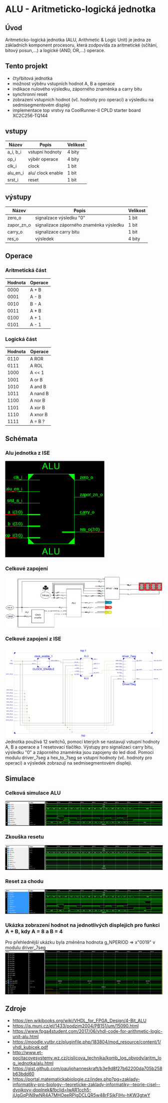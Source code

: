 # ALU - Aritmeticko-logická jednotka

## Úvod

Aritmeticko-logická jednotka (ALU, Arithmetic & Logic Unit) je jedna ze základních komponent procesoru, která zodpovída za aritmetické (sčítání, bitový posun,...) a logické (AND, OR,...) operace.

## Tento projekt
* čtyřbitová jednotka
* možnost výběru vstupních hodnot A, B a operace
* indikace nulového výsledku, záporného znaménka a carry bitu
* synchronní reset
* zobrazení vstupních hodnot (vč. hodnoty pro operaci) a výsledku na sedmisegmentovém displeji
* implementace top vrstvy na CoolRunner-II CPLD starter board XC2C256-TQ144

## vstupy
Název     | Popis | Velikost |
------    |-------|----------|
a_i, b_i  | vstupní hodnoty | 4 bity
op_i      | výběr operace | 4 bity
clk_i     | clock | 1 bit
alu_en_i  | alu/ clock enable | 1 bit
srst_i    | reset | 1 bit

## výstupy
Název     | Popis | Velikost |
------    |-------|----------|
zero_o    | signalzace výsledku "0" | 1 bit
zapor_zn_o| signalizace záporného znaménka výsledku | 1 bit
carry_o   | signalizace carry bitu | 1 bit
res_o     | výsledek | 4 bity


## Operace

### Aritmetická část 
Hodnota | Operace
--------|--------
0000    | A + B
0001    | A - B
0010    | B - A
0011    | A * B
0100    | A + 1
0101    | A - 1

### Logická část
Hodnota | Operace
--------|--------
0110    | A ROR
0111    | A ROL
1000    | A << 1
1001    | A or B
1010    | A and B
1011    | A nand B
1100    | A nor B
1101    | A xor B
1110    | A xnor B
1111    | A = B ?

## Schémata
### Alu jednotka z ISE
![Alu_part.PNG](/Labs/images/Alu_part.PNG)

### Celkové zapojení
![projekt_schema.png](/Labs/images/projekt_schema.png)

### Celkové zapojení z ISE
![Top.JPG](/Labs/images/Top.jpg)
Jednotka používá 12 switchů, pomocí kterých se nastavují vstupní hodnoty A, B a operace a 1 resetovací tlačítko. Výstupy pro signalizaci carry bitu, výsledku "0" a záporného znaménka jsou zapojeny do led diod. Pomocí modulu driver_7seg a hex_to_7seg se vstupní hodnoty (vč. hodnoty pro operaci) a výsledek zobrazují na sedmisegmentovém displeji.

## Simulace

### Celková simulace ALU
![Alu_tb_2.PNG](/Labs/images/Alu_tb_2.PNG)

### Zkouška resetu
![alu_reset_test.PNG](/Labs/images/alu_reset_test.png)

### Reset za chodu
![rst_zachodu_2.PNG](/Labs/images/rst_zachodu_2.PNG)

### Ukázka zobrazení hodnot na jednotlivých displejích pro funkci A + B, kdy A = 8 a B = 4
Pro přehlednější ukázku byla změněna hodnota g_NPERIOD => x"0019" v modulu driver_7seg
![top_sim_2.PNG](/Labs/images/top_sim_2.PNG)

## Zdroje
* https://en.wikibooks.org/wiki/VHDL_for_FPGA_Design/4-Bit_ALU
* https://is.muni.cz/el/1433/podzim2004/PB151/um/15090.html
* https://www.fpga4student.com/2017/06/vhdl-code-for-arithmetic-logic-unit-alu.html
* https://moodle.vutbr.cz/pluginfile.php/183804/mod_resource/content/1/vhdl_kubicek.pdf
* http://www.et-pocitacovesystemy.wz.cz/cislicova_technika/komb_log_obvody/aritm_log_jednotka/alu.html
* https://gist.github.com/pauljohanneskraft/b3e9d8f27b62200da705b258b63bdd60
* https://portal.matematickabiologie.cz/index.php?pg=zaklady-informatiky-pro-biology--teoreticke-zaklady-informatiky--teorie-cisel--dvojkovy-doplnek&fbclid=IwAR1cch5-jUgGqPjN9wNR4A7MHOeeRPlgDCLQR5w48rFSjkFIHv-hKW3gtwY
